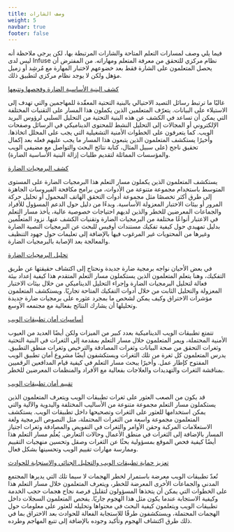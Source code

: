 ```yaml
---
title: وصف الشارات
weight: 5
navbar: true
footer: false
---
```



فيما يلي وصف لمسارات التعلم المتاحة والشارات المرتبطة بها، لكن يرجى ملاحظة أنه ليس لدى Infuse نظام مركزي للتحقق من معرفة المتعلم ومهاراته. من المفترض أن يحصل المتعلمون على الشارة فقط بعد خضوعهم لاختبار المهارة مع مُرشِد أو زميل مؤهل ولكن لا يوجد نظام مركزي لتطبيق ذلك.

[كشف البنية الأساسية الضارة وفحصها وتتبعها](https://infuse.quest/ar/learning-path/1/)

غالبًا ما ترتبط رسائل التصيد الاحتيالي بالبنية التحتية المعقّدة للمهاجمين والتي تهدف إلى الاستيلاء على البيانات. يتعرّف المتعلمين الذين يكملون هذا المسار على التقنيات المختلفة التي يمكن أن تساعد في الكشف عن هذه البنية التحتية من التحليل السلبي لرؤوس البريد الإلكتروني أو المجالات إلى التحليل النشط للمحتوى الديناميكي في الرسائل وصفحات الويب. كما يتعرفون على الخطوات الأمنية التشغيلية التي يجب على المحلل اتخاذها. وأخيرًا يستكشف المتعلمون الذين يتبعون هذا المسار ما يجب عليهم فعله بعد إكمال تحقيق ناجح (على سبيل المثال، كتابة نتائج البحث والتواصل مع مضيفي الويب والمؤسسات المماثلة لتقديم طلبات إزالة البنية الأساسية الضارة).

[كشف البرمجيات الضارة](https://infuse.quest/ar/learning-path/2/)

يستكشف المتعلمون الذين يكملون مسار التعلم هذا البرمجيات الضارة على المستوى المتوسط باستخدام مجموعة متنوعة من الأدوات، من برامج مكافحة الفيروسات الجاهزة إلى طرق أكثر تخصصًا مثل مجموعة أدوات التحقق الهاتف المحمول أو تحليل حركة المرور أو بيئات الاختبار المعزولة الأساسية. وبدءًا من دليل حول الدعم المسؤول للأفراد والجماعات المعرضين للخطر والذين لديهم احتياجات خصوصية عالية، يأخذ مسار التعلم في الاعتبار أنواعًا مختلفة من البرمجيات الضارة وتقنيات الكشف عنها. نزود المتعلّمين بدليل تمهيدي حول كيفية تفكيك مستندات أوفيس للبحث عن البرمجيات النصية الضارة وغيرها من المحتويات غير المرغوب فيها بالإضافة إلى تعليمات حول جهود التنظيف والمعالجة بعد الإصابة بالبرمجيات الضارة.

[تحليل البرمجيات الضارة](https://infuse.quest/ar/learning-path/3/)

في بعض الأحيان نواجه برمجية ضارة جديدة ونحتاج إلى اكتشاف حقيقتها عن طريق التفكيك، وهنا يتعلم المتعلمون الذين يستكملون مسار التعلم المتقدم هذا كيفية إعداد بيئة فعالة لتحليل البرمجيات الضارة وإجراء التحليل الديناميكي من خلال بيئات الاختبار المعزولة والتحليل الثابت من خلال أدوات التفكيك المتاحة تجاريًا. ويستكشف المتعلمون مؤشرات الاختراق وكيف يمكن لشخص ما بمجرد عثوره على برمجيات ضارة جديدة وتحليلها أن يشارك النتائج بفعالية مع مجتمعه الأوسع.

[أساسيات أمان تطبيقات الويب](https://infuse.quest/ar/learning-path/4/)

تتمتع تطبيقات الويب الديناميكية بعدد كبير من الميزات ولكن أيضًا العديد من العيوب الأمنية المحتملة، ويمر المتعلمون خلال مسار التعلم بمقدمة إلى الثغرات في البنية التحتية وثغرات التحقق من صحة البيانات وثغرات المصادقة والترخيص وثغرات منطق التطبيق. يدرس المتعلمون كل ثغرة من تلك الثغرات ويستكشفون أيضًا مشروع أمان تطبيق الويب المفتوح كإطار عمل. وأخيرًا يبحث مسار التعلم في كيفية قيام المدافعين الرقميين بمناقشة الثغرات والتهديدات والعلاجات بفعالية مع الأفراد والمنظمات المعرضين للخطر.

[تقييم أمان تطبيقات الويب](https://infuse.quest/ar/learning-path/5/)

قد يكون من الصعب العثور على ثغرات تطبيقات الويب ويتعرف المتعلمون الذين يستكملون مسار التعلم مجموعة متنوعة من الأساليب المختلفة واليدوية والآلية والتي يمكن استخدامها للعثور على الثغرات وتصحيحها داخل تطبيقات الويب. يستكشف المتعلمون مجموعة واسعة من الثغرات المحتملة، مثل النصوص البرمجية ولغة الاستعلامات المركبة وحقن الأوامر والثغرات في التفويض والمصادقة وثغرات اجتياز المسار بالإضافة إلى الثغرات في منطق الأعمال وحالات التعارض. يُعلُم مسار التعلم هذا أيضًا كيفية فحص الموقع بمسؤولية بحثًا عن الثغرات وصقل وتحسين منهجيات التقييم وممارسة مهارات تقييم الويب وتحسينها بشكل فعال.

[تعزيز حماية تطبيقات الويب والتحليل الجنائي والاستجابة للحوادث](https://infuse.quest/ar/learning-path/6/)

تُعدّ تطبيقات الويب معرضة باستمرار لخطر الهجمات لا سيما تلك التي يديرها المجتمع المدني والجماعات الأخرى المعرضة للخطر، ويتعرف المتعلمون خلال مسار التعلم هذا على الخطوات التي يمكن أن يتخذها المسؤولون لتقليل فرصة نجاح هجمات حجب الخدمة وكيفية الاستجابة عندما يكون مثل هذا الهجوم جاريًا. يفحص المتعلمون السجلات داخل تطبيقات الويب ويتعلمون كيفية البحث في محتواها وتحليله للعثور على معلومات حول الهجمات المحتملة، ويستكشفون طرقًا للاستجابة الفعالة للحوادث بعد الاختراق بما في ذلك طرق اكتشاف الهجوم وتأكيد وجوده بالإضافة إلى تتبع المهاجم وطرده.

